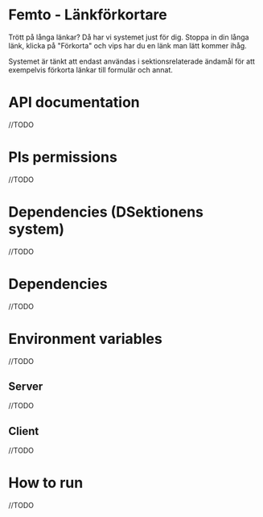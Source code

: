 # Femto - Länkförkortare

Trött på långa länkar? Då har vi systemet just för dig. Stoppa in din långa länk, klicka på "Förkorta" och vips har du en länk man lätt kommer ihåg.

Systemet är tänkt att endast användas i sektionsrelaterade ändamål för att exempelvis förkorta länkar till formulär och annat.

# API documentation

//TODO

# Pls permissions

//TODO

# Dependencies (DSektionens system)

//TODO

# Dependencies

//TODO

# Environment variables

//TODO

## Server

//TODO

## Client

//TODO

# How to run

//TODO
